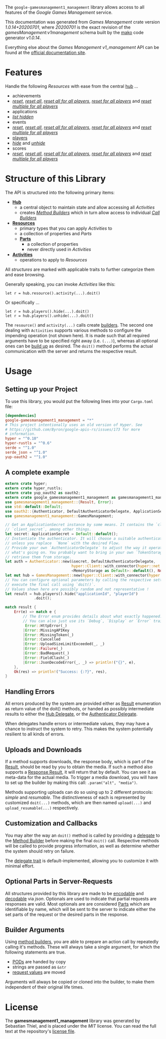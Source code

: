 <!---
DO NOT EDIT !
This file was generated automatically from 'src/mako/api/README.md.mako'
DO NOT EDIT !
-->
The `google-gamesmanagement1_management` library allows access to all features of the *Google Games Management* service.

This documentation was generated from *Games Management* crate version *1.0.14+20200701*, where *20200701* is the exact revision of the *gamesManagement:v1management* schema built by the [mako](http://www.makotemplates.org/) code generator *v1.0.14*.

Everything else about the *Games Management* *v1_management* API can be found at the
[official documentation site](https://developers.google.com/games/).
# Features

Handle the following *Resources* with ease from the central [hub](https://docs.rs/google-gamesmanagement1_management/1.0.14+20200701/google_gamesmanagement1_management/GamesManagement) ... 

* achievements
 * [*reset*](https://docs.rs/google-gamesmanagement1_management/1.0.14+20200701/google_gamesmanagement1_management/api::AchievementResetCall), [*reset all*](https://docs.rs/google-gamesmanagement1_management/1.0.14+20200701/google_gamesmanagement1_management/api::AchievementResetAllCall), [*reset all for all players*](https://docs.rs/google-gamesmanagement1_management/1.0.14+20200701/google_gamesmanagement1_management/api::AchievementResetAllForAllPlayerCall), [*reset for all players*](https://docs.rs/google-gamesmanagement1_management/1.0.14+20200701/google_gamesmanagement1_management/api::AchievementResetForAllPlayerCall) and [*reset multiple for all players*](https://docs.rs/google-gamesmanagement1_management/1.0.14+20200701/google_gamesmanagement1_management/api::AchievementResetMultipleForAllPlayerCall)
* applications
 * [*list hidden*](https://docs.rs/google-gamesmanagement1_management/1.0.14+20200701/google_gamesmanagement1_management/api::ApplicationListHiddenCall)
* events
 * [*reset*](https://docs.rs/google-gamesmanagement1_management/1.0.14+20200701/google_gamesmanagement1_management/api::EventResetCall), [*reset all*](https://docs.rs/google-gamesmanagement1_management/1.0.14+20200701/google_gamesmanagement1_management/api::EventResetAllCall), [*reset all for all players*](https://docs.rs/google-gamesmanagement1_management/1.0.14+20200701/google_gamesmanagement1_management/api::EventResetAllForAllPlayerCall), [*reset for all players*](https://docs.rs/google-gamesmanagement1_management/1.0.14+20200701/google_gamesmanagement1_management/api::EventResetForAllPlayerCall) and [*reset multiple for all players*](https://docs.rs/google-gamesmanagement1_management/1.0.14+20200701/google_gamesmanagement1_management/api::EventResetMultipleForAllPlayerCall)
* [players](https://docs.rs/google-gamesmanagement1_management/1.0.14+20200701/google_gamesmanagement1_management/api::Player)
 * [*hide*](https://docs.rs/google-gamesmanagement1_management/1.0.14+20200701/google_gamesmanagement1_management/api::PlayerHideCall) and [*unhide*](https://docs.rs/google-gamesmanagement1_management/1.0.14+20200701/google_gamesmanagement1_management/api::PlayerUnhideCall)
* scores
 * [*reset*](https://docs.rs/google-gamesmanagement1_management/1.0.14+20200701/google_gamesmanagement1_management/api::ScoreResetCall), [*reset all*](https://docs.rs/google-gamesmanagement1_management/1.0.14+20200701/google_gamesmanagement1_management/api::ScoreResetAllCall), [*reset all for all players*](https://docs.rs/google-gamesmanagement1_management/1.0.14+20200701/google_gamesmanagement1_management/api::ScoreResetAllForAllPlayerCall), [*reset for all players*](https://docs.rs/google-gamesmanagement1_management/1.0.14+20200701/google_gamesmanagement1_management/api::ScoreResetForAllPlayerCall) and [*reset multiple for all players*](https://docs.rs/google-gamesmanagement1_management/1.0.14+20200701/google_gamesmanagement1_management/api::ScoreResetMultipleForAllPlayerCall)




# Structure of this Library

The API is structured into the following primary items:

* **[Hub](https://docs.rs/google-gamesmanagement1_management/1.0.14+20200701/google_gamesmanagement1_management/GamesManagement)**
    * a central object to maintain state and allow accessing all *Activities*
    * creates [*Method Builders*](https://docs.rs/google-gamesmanagement1_management/1.0.14+20200701/google_gamesmanagement1_management/client::MethodsBuilder) which in turn
      allow access to individual [*Call Builders*](https://docs.rs/google-gamesmanagement1_management/1.0.14+20200701/google_gamesmanagement1_management/client::CallBuilder)
* **[Resources](https://docs.rs/google-gamesmanagement1_management/1.0.14+20200701/google_gamesmanagement1_management/client::Resource)**
    * primary types that you can apply *Activities* to
    * a collection of properties and *Parts*
    * **[Parts](https://docs.rs/google-gamesmanagement1_management/1.0.14+20200701/google_gamesmanagement1_management/client::Part)**
        * a collection of properties
        * never directly used in *Activities*
* **[Activities](https://docs.rs/google-gamesmanagement1_management/1.0.14+20200701/google_gamesmanagement1_management/client::CallBuilder)**
    * operations to apply to *Resources*

All *structures* are marked with applicable traits to further categorize them and ease browsing.

Generally speaking, you can invoke *Activities* like this:

```Rust,ignore
let r = hub.resource().activity(...).doit()
```

Or specifically ...

```ignore
let r = hub.players().hide(...).doit()
let r = hub.players().unhide(...).doit()
```

The `resource()` and `activity(...)` calls create [builders][builder-pattern]. The second one dealing with `Activities` 
supports various methods to configure the impending operation (not shown here). It is made such that all required arguments have to be 
specified right away (i.e. `(...)`), whereas all optional ones can be [build up][builder-pattern] as desired.
The `doit()` method performs the actual communication with the server and returns the respective result.

# Usage

## Setting up your Project

To use this library, you would put the following lines into your `Cargo.toml` file:

```toml
[dependencies]
google-gamesmanagement1_management = "*"
# This project intentionally uses an old version of Hyper. See
# https://github.com/Byron/google-apis-rs/issues/173 for more
# information.
hyper = "^0.10"
hyper-rustls = "^0.6"
serde = "^1.0"
serde_json = "^1.0"
yup-oauth2 = "^1.0"
```

## A complete example

```Rust
extern crate hyper;
extern crate hyper_rustls;
extern crate yup_oauth2 as oauth2;
extern crate google_gamesmanagement1_management as gamesmanagement1_management;
use gamesmanagement1_management::{Result, Error};
use std::default::Default;
use oauth2::{Authenticator, DefaultAuthenticatorDelegate, ApplicationSecret, MemoryStorage};
use gamesmanagement1_management::GamesManagement;

// Get an ApplicationSecret instance by some means. It contains the `client_id` and 
// `client_secret`, among other things.
let secret: ApplicationSecret = Default::default();
// Instantiate the authenticator. It will choose a suitable authentication flow for you, 
// unless you replace  `None` with the desired Flow.
// Provide your own `AuthenticatorDelegate` to adjust the way it operates and get feedback about 
// what's going on. You probably want to bring in your own `TokenStorage` to persist tokens and
// retrieve them from storage.
let auth = Authenticator::new(&secret, DefaultAuthenticatorDelegate,
                              hyper::Client::with_connector(hyper::net::HttpsConnector::new(hyper_rustls::TlsClient::new())),
                              <MemoryStorage as Default>::default(), None);
let mut hub = GamesManagement::new(hyper::Client::with_connector(hyper::net::HttpsConnector::new(hyper_rustls::TlsClient::new())), auth);
// You can configure optional parameters by calling the respective setters at will, and
// execute the final call using `doit()`.
// Values shown here are possibly random and not representative !
let result = hub.players().hide("applicationId", "playerId")
             .doit();

match result {
    Err(e) => match e {
        // The Error enum provides details about what exactly happened.
        // You can also just use its `Debug`, `Display` or `Error` traits
         Error::HttpError(_)
        |Error::MissingAPIKey
        |Error::MissingToken(_)
        |Error::Cancelled
        |Error::UploadSizeLimitExceeded(_, _)
        |Error::Failure(_)
        |Error::BadRequest(_)
        |Error::FieldClash(_)
        |Error::JsonDecodeError(_, _) => println!("{}", e),
    },
    Ok(res) => println!("Success: {:?}", res),
}

```
## Handling Errors

All errors produced by the system are provided either as [Result](https://docs.rs/google-gamesmanagement1_management/1.0.14+20200701/google_gamesmanagement1_management/client::Result) enumeration as return value of
the doit() methods, or handed as possibly intermediate results to either the 
[Hub Delegate](https://docs.rs/google-gamesmanagement1_management/1.0.14+20200701/google_gamesmanagement1_management/client::Delegate), or the [Authenticator Delegate](https://docs.rs/yup-oauth2/*/yup_oauth2/trait.AuthenticatorDelegate.html).

When delegates handle errors or intermediate values, they may have a chance to instruct the system to retry. This 
makes the system potentially resilient to all kinds of errors.

## Uploads and Downloads
If a method supports downloads, the response body, which is part of the [Result](https://docs.rs/google-gamesmanagement1_management/1.0.14+20200701/google_gamesmanagement1_management/client::Result), should be
read by you to obtain the media.
If such a method also supports a [Response Result](https://docs.rs/google-gamesmanagement1_management/1.0.14+20200701/google_gamesmanagement1_management/client::ResponseResult), it will return that by default.
You can see it as meta-data for the actual media. To trigger a media download, you will have to set up the builder by making
this call: `.param("alt", "media")`.

Methods supporting uploads can do so using up to 2 different protocols: 
*simple* and *resumable*. The distinctiveness of each is represented by customized 
`doit(...)` methods, which are then named `upload(...)` and `upload_resumable(...)` respectively.

## Customization and Callbacks

You may alter the way an `doit()` method is called by providing a [delegate](https://docs.rs/google-gamesmanagement1_management/1.0.14+20200701/google_gamesmanagement1_management/client::Delegate) to the 
[Method Builder](https://docs.rs/google-gamesmanagement1_management/1.0.14+20200701/google_gamesmanagement1_management/client::CallBuilder) before making the final `doit()` call. 
Respective methods will be called to provide progress information, as well as determine whether the system should 
retry on failure.

The [delegate trait](https://docs.rs/google-gamesmanagement1_management/1.0.14+20200701/google_gamesmanagement1_management/client::Delegate) is default-implemented, allowing you to customize it with minimal effort.

## Optional Parts in Server-Requests

All structures provided by this library are made to be [encodable](https://docs.rs/google-gamesmanagement1_management/1.0.14+20200701/google_gamesmanagement1_management/client::RequestValue) and 
[decodable](https://docs.rs/google-gamesmanagement1_management/1.0.14+20200701/google_gamesmanagement1_management/client::ResponseResult) via *json*. Optionals are used to indicate that partial requests are responses 
are valid.
Most optionals are are considered [Parts](https://docs.rs/google-gamesmanagement1_management/1.0.14+20200701/google_gamesmanagement1_management/client::Part) which are identifiable by name, which will be sent to 
the server to indicate either the set parts of the request or the desired parts in the response.

## Builder Arguments

Using [method builders](https://docs.rs/google-gamesmanagement1_management/1.0.14+20200701/google_gamesmanagement1_management/client::CallBuilder), you are able to prepare an action call by repeatedly calling it's methods.
These will always take a single argument, for which the following statements are true.

* [PODs][wiki-pod] are handed by copy
* strings are passed as `&str`
* [request values](https://docs.rs/google-gamesmanagement1_management/1.0.14+20200701/google_gamesmanagement1_management/client::RequestValue) are moved

Arguments will always be copied or cloned into the builder, to make them independent of their original life times.

[wiki-pod]: http://en.wikipedia.org/wiki/Plain_old_data_structure
[builder-pattern]: http://en.wikipedia.org/wiki/Builder_pattern
[google-go-api]: https://github.com/google/google-api-go-client

# License
The **gamesmanagement1_management** library was generated by Sebastian Thiel, and is placed 
under the *MIT* license.
You can read the full text at the repository's [license file][repo-license].

[repo-license]: https://github.com/Byron/google-apis-rsblob/master/LICENSE.md
